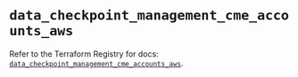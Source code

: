 # `data_checkpoint_management_cme_accounts_aws`

Refer to the Terraform Registry for docs: [`data_checkpoint_management_cme_accounts_aws`](https://registry.terraform.io/providers/checkpointsw/checkpoint/2.11.0/docs/data-sources/management_cme_accounts_aws).
